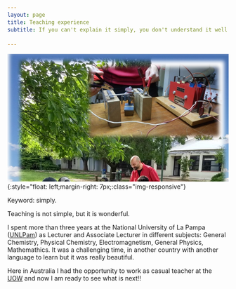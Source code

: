 ```yaml
---
layout: page
title: Teaching experience
subtitle: If you can't explain it simply, you don't understand it well enough. *Albert Einstein

---
```

![Agro](/assets/img/agro.png){:style="float: left;margin-right: 7px;:class="img-responsive"} <br />

Keyword: simply. 

Teaching is not simple, but it is wonderful. <br />

I spent more than three years at the National University of La Pampa ([UNLPam](https://www.unlpam.edu.ar/)) as Lecturer and Associate Lecturer in different subjects: General Chemistry, Physical Chemistry, Electromagnetism, General Physics, Mathemathics. It was a challenging time, in another country with another language to learn but it was really beautiful. 

Here in Australia I had the opportunity to work as casual teacher at the [UOW](https://www.uow.edu.au/) and now I am ready to see what is next!!
